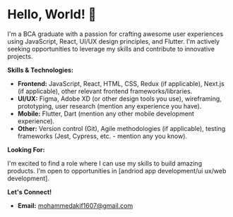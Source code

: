 # Hello, World! 👋

I'm a BCA graduate with a passion for crafting awesome user experiences using JavaScript, React, UI/UX design principles, and Flutter. I'm actively seeking opportunities to leverage my skills and contribute to innovative projects.

**Skills & Technologies:**

*   **Frontend:** JavaScript, React, HTML, CSS, Redux (if applicable), Next.js (if applicable), other relevant frontend frameworks/libraries.
*   **UI/UX:** Figma, Adobe XD (or other design tools you use), wireframing, prototyping, user research (mention any experience you have).
*   **Mobile:** Flutter, Dart (mention any other mobile development experience).
*   **Other:**  Version control (Git), Agile methodologies (if applicable), testing frameworks (Jest, Cypress, etc. - mention any you know).

**Looking For:**

I'm excited to find a role where I can use my skills to build amazing products.  I'm open to opportunities in [andriod app development/ui ux/web development].

**Let's Connect!**

*   **Email:** mohammedakif1607@gmail.com

<!---
akif160705/akif160705 is a ✨ special ✨ repository because its `README.md` (this file) appears on your GitHub profile.
You can click the Preview link to take a look at your changes.
--->
